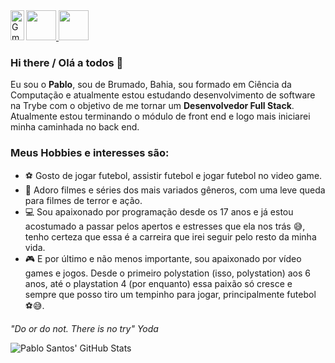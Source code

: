 <a target="_blank" href="https://www.instagram.com/pabloosaantoos/">
  <img src="https://camo.githubusercontent.com/109977a284aefe0c20628563ac58b29776daad72fdaf4bdbff46cbc34c922a03/68747470733a2f2f63646e2e69636f6e2d69636f6e732e636f6d2f69636f6e73322f313231312f504e472f3531322f313439313537393630322d79756d6d696e6b79736f6369616c6d6564696133365f38333036372e706e67" data-canonical-src="https://cdn.icon-icons.com/icons2/1211/PNG/512/1491579602-yumminkysocialmedia36_83067.png" style="max-width:100%;" width="48px" height="48px">
</a>


<a target="_blank" href="https://www.linkedin.com/in/pablosantos25/">  
  <img src="https://camo.githubusercontent.com/7896e305249b958e8aa7638ca2e0bcff692290215240eabf8db02a570d2e0835/68747470733a2f2f692e6962622e636f2f4b7832475372542f6c696e6b6564696e2e706e67" data-canonical-src="https://i.ibb.co/Kx2GSrT/linkedin.png" style="max-width:100%;" width="48px" height="48px">
</a>

<a target="_blank" href="mailto:pablo.trybe@gmail.com">
  <img align="left" alt="Gmail" width="22px" src="https://cdn.jsdelivr.net/npm/simple-icons@v3/icons/gmail.svg" style="max-width:100%;" width="48px" height="48px"/> 
</a>

### Hi there / Olá a todos 👋
Eu sou o **Pablo**, sou de Brumado, Bahia, sou formado em Ciência da Computação e atualmente estou estudando desenvolvimento de software na Trybe com o objetivo de me tornar um **Desenvolvedor Full Stack**. Atualmente estou terminando o módulo de front end e logo mais iniciarei minha caminhada no back end.

### Meus Hobbies e interesses são:
* :soccer: Gosto de jogar futebol, assistir futebol e jogar futebol no video game.
* :movie_camera: Adoro filmes e séries dos mais variados gêneros, com uma leve queda para filmes de terror e ação.
* :computer: Sou apaixonado por programação desde os 17 anos e já estou acostumado a passar pelos apertos e estresses que ela nos trás :sweat_smile:, tenho certeza que essa é a carreira que irei seguir pelo resto da minha vida.
* :video_game: E por último e não menos importante, sou apaixonado por vídeo games e jogos. Desde o primeiro polystation (isso, polystation) aos 6 anos, até o playstation 4 (por enquanto) essa paixão só cresce e sempre que posso tiro um tempinho para jogar, principalmente futebol :soccer::sweat_smile:.
 
*"Do or do not. There is no try"*
                *Yoda*

![Pablo Santos' GitHub Stats](https://github-readme-stats.vercel.app/api?username=Bynho25&show_icons=true)

<!--
**Bynho25/Bynho25** is a ✨ _special_ ✨ repository because its `README.md` (this file) appears on your GitHub profile.

Here are some ideas to get you started:

- 🔭 I’m currently working on ...
- 🌱 I’m currently learning ...
- 👯 I’m looking to collaborate on ...
- 🤔 I’m looking for help with ...
- 💬 Ask me about ...
- 📫 How to reach me: ...
- 😄 Pronouns: ...
- ⚡ Fun fact: ...
-->

